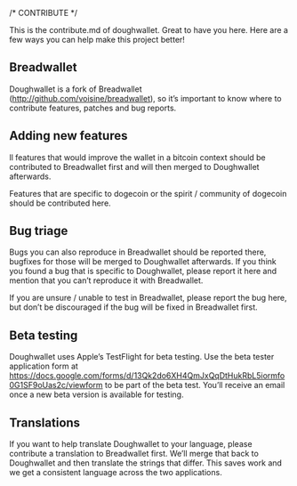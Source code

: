 /* CONTRIBUTE */

This is the contribute.md of doughwallet. Great to have you here. Here are a few ways you can help make this project better!

## Breadwallet

Doughwallet is a fork of Breadwallet (http://github.com/voisine/breadwallet), so it’s important to know where to contribute features, patches and bug reports.

## Adding new features

ll features that would improve the wallet in a bitcoin context should be contributed to Breadwallet first and will then merged to Doughwallet afterwards.

Features that are specific to dogecoin or the spirit / community of dogecoin should be contributed here.

## Bug triage

Bugs you can also reproduce in Breadwallet should be reported there, bugfixes for those will be merged to Doughwallet afterwards. If you think you found a bug that is specific to Doughwallet, please report it here and mention that you can’t reproduce it with Breadwallet.

If you are unsure / unable to test in Breadwallet, please report the bug here, but don’t be discouraged if the bug will be fixed in Breadwallet first.

## Beta testing

Doughwallet uses Apple’s TestFlight for beta testing. Use the beta tester application form at https://docs.google.com/forms/d/13Qk2do6XH4QmJxQqDtHukRbL5iormfo0G1SF9oUas2c/viewform to be part of the beta test. You’ll receive an email once a new beta version is available for testing.

## Translations

If you want to help translate Doughwallet to your language, please contribute a translation to Breadwallet first. We’ll merge that back to Doughwallet and then translate the strings that differ. This saves work and we get a consistent language across the two applications.
